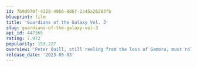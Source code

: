 ```yaml
---
id: 7b9d970f-4328-49b6-8d6f-2a45a26283fb
blueprint: film
title: 'Guardians of the Galaxy Vol. 3'
slug: guardians-of-the-galaxy-vol-3
api_id: 447365
rating: 7.972
popularity: 153.227
overview: 'Peter Quill, still reeling from the loss of Gamora, must rally his team around him to defend the universe along with protecting one of their own. A mission that, if not completed successfully, could quite possibly lead to the end of the Guardians as we know them.'
release_date: '2023-05-03'
---
```

